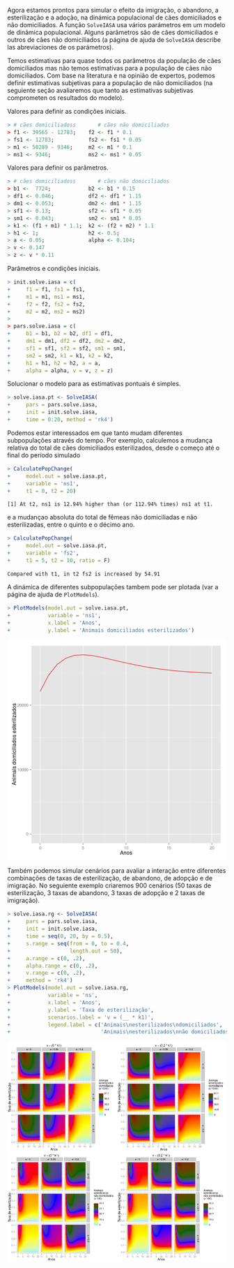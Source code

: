 



Agora estamos prontos para simular o efeito da imigração, o abandono, a esterilização e a adoção, na dinámica populacional de cães domiciliados e não domiciliados. A função `SolveIASA` usa vários parámetros em um modelo de dinâmica populacional. Alguns parâmetros são de cães domiciliados e outros de cães não domiciliados (a página de ajuda de `SolveIASA` describe las abreviaciones de os parámetros).  

Temos estimativas para quase todos os parâmetros da população de cães domiciliados mas não temos estimativas para a população de cães não domiciliados. Com base na literatura e na opinião de expertos, podemos definir estimativas subjetivas para a população de não domiciliados (na seguiente seção avaliaremos que tanto as estimativas subjetivas comprometen os resultados do modelo).

Valores para definir as condições iniciais.


```r
> # cães domiciliadoss       # cães não domiciliados
> f1 <- 39565 - 12783;    f2 <- f1 * 0.1
> fs1 <- 12783;           fs2 <- fs1 * 0.05
> m1 <- 50289 - 9346;     m2 <- m1 * 0.1
> ms1 <- 9346;            ms2 <- ms1 * 0.05
```

Valores para definir os parâmetros.


```r
> # cães domiciliadoss       # cães não domiciliados
> b1 <-  7724;            b2 <- b1 * 0.15
> df1 <- 0.046;           df2 <- df1 * 1.15
> dm1 <- 0.053;           dm2 <- dm1 * 1.15
> sf1 <- 0.13;            sf2 <- sf1 * 0.05
> sm1 <- 0.043;           sm2 <- sm1 * 0.05
> k1 <- (f1 + m1) * 1.1;  k2 <- (f2 + m2) * 1.1
> h1 <- 1;                h2 <- 0.5;
> a <- 0.05;              alpha <- 0.104;
> v <- 0.147
> z <- v * 0.11
```

Parâmetros e condições iniciais.


```r
> init.solve.iasa = c(
+     f1 = f1, fs1 = fs1,
+     m1 = m1, ms1 = ms1,
+     f2 = f2, fs2 = fs2,
+     m2 = m2, ms2 = ms2)
> 
> pars.solve.iasa = c(
+     b1 = b1, b2 = b2, df1 = df1,
+     dm1 = dm1, df2 = df2, dm2 = dm2,
+     sf1 = sf1, sf2 = sf2, sm1 = sm1,
+     sm2 = sm2, k1 = k1, k2 = k2,
+     h1 = h1, h2 = h2, a = a,
+     alpha = alpha, v = v, z = z)
```

Solucionar o modelo para as estimativas pontuais é simples.


```r
> solve.iasa.pt <- SolveIASA(
+     pars = pars.solve.iasa,
+     init = init.solve.iasa,
+     time = 0:20, method = 'rk4')
```

Podemos estar interessados em que tanto mudam diferentes subpopulações através do tempo. Por exemplo, calculemos a mudança relativa do total de cães domiciliados esterilizados, desde o começo até o final do período simulado


```r
> CalculatePopChange(
+     model.out = solve.iasa.pt,
+     variable = 'ns1',
+     t1 = 0, t2 = 20)
```

```
[1] At t2, ns1 is 12.94% higher than (or 112.94% times) ns1 at t1.
```

e a mudançao absoluta do total de fêmeas não domiciliadas e não esterilizadas, entre o quinto e o décimo ano.


```r
> CalculatePopChange(
+     model.out = solve.iasa.pt,
+     variable = 'fs2',
+     t1 = 5, t2 = 10, ratio = F)
```

```
Compared with t1, in t2 fs2 is increased by 54.91
```

A dinámica de diferentes subpopulações tambem pode ser plotada (var a página de ajuda de `PlotModels`).


```r
> PlotModels(model.out = solve.iasa.pt,
+            variable = 'ns1',
+            x.label = 'Anos',
+            y.label = 'Animais domiciliados esterilizados')
```

![plot of chunk point_estimates_simulation](figures/point_estimates_simulation-1.png) 

Também podemos simular cenários para avaliar a interação entre diferentes combinações de taxas de esterilização, de abandono, de adopção e de imigração. No seguiente exemplo criaremos 900 cenários (50 taxas de esterilização, 3 taxas de abandono, 3 taxas de adopção e 2 taxas de imigração).


```r
> solve.iasa.rg <- SolveIASA(
+     pars = pars.solve.iasa,
+     init = init.solve.iasa,
+     time = seq(0, 20, by = 0.5),
+     s.range = seq(from = 0, to = 0.4,
+                   length.out = 50),
+     a.range = c(0, .2),
+     alpha.range = c(0, .2),
+     v.range = c(0, .2),
+     method = 'rk4')
> PlotModels(model.out = solve.iasa.rg,
+            variable = 'ns',
+            x.label = 'Anos',
+            y.label = 'Taxa de esterilização',
+            scenarios.label = 'v = (__ * k1)',
+            legend.label = c('Animais\nesterilizados\ndomiciliados',
+                             'Animais\nesterilizados\nnão domiciliados'))
```

![plot of chunk scenarios](figures/scenarios-1.png) 
